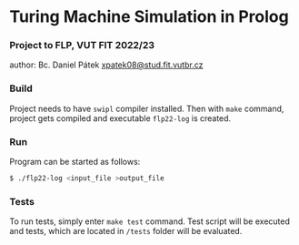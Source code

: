 # Turing Machine Simulation in Prolog

### Project to FLP, VUT FIT 2022/23

author: Bc. Daniel Pátek <xpatek08@stud.fit.vutbr.cz>

### Build

Project needs to have `swipl` compiler installed. Then with `make` command, project gets compiled and executable `flp22-log` is created.

### Run

Program can be started as follows:

```bash
$ ./flp22-log <input_file >output_file
```

### Tests

To run tests, simply enter `make test` command. Test script will be executed and tests, which are located in `/tests` folder will be evaluated.
